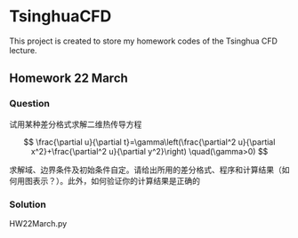 # TsinghuaCFD
This project is created to store my homework codes of the Tsinghua CFD lecture. 

## Homework 22 March

### Question

试用某种差分格式求解二维热传导方程

$$
\frac{\partial u}{\partial t}=\gamma\left(\frac{\partial^2 u}{\partial x^2}+\frac{\partial^2 u}{\partial y^2}\right) \quad(\gamma>0)
$$

求解域、边界条件及初始条件自定。请给出所用的差分格式、程序和计算结果（如何用图表示？）。此外，如何验证你的计算结果是正确的

### Solution

HW22March.py